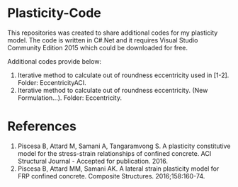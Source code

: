 # Plasticity-Code
This repositories was created to share additional codes for my plasticity model. The code is written in C#.Net and it requires Visual Studio Community Edition 2015 which could be downloaded for free.

Additional codes provide below:

1. Iterative method to calculate out of roundness eccentricity used in [1-2]. Folder: EccentricityACI.
2. Iterative method to calculate out of roundness eccentricity. (New Formulation...). Folder: Eccentricity.

# References
1. Piscesa B, Attard M, Samani A, Tangaramvong S. A plasticity constitutive model for the stress-strain relationships of confined concrete. ACI Structural Journal - Accepted for publication. 2016.
2. Piscesa B, Attard MM, Samani AK. A lateral strain plasticity model for FRP confined concrete. Composite Structures. 2016;158:160-74.
